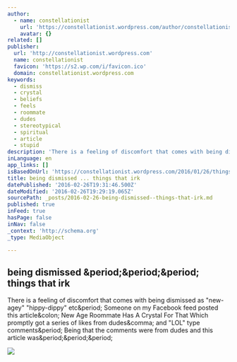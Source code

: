 ```yaml
---
author:
  - name: constellationist
    url: 'https://constellationist.wordpress.com/author/constellationist/'
    avatar: {}
related: []
publisher:
  url: 'http://constellationist.wordpress.com'
  name: constellationist
  favicon: 'https://s2.wp.com/i/favicon.ico'
  domain: constellationist.wordpress.com
keywords:
  - dismiss
  - crystal
  - beliefs
  - feels
  - roommate
  - dudes
  - stereotypical
  - spiritual
  - article
  - stupid
description: 'There is a feeling of discomfort that comes with being dismissed as "new-agey" "hippy-dippy" etc. Someone on my Facebook feed posted this article: New Age Roommate Has A Crystal For That Which promptly got a series of likes from dudes, and "LOL" type comments. Being that the comments were from dudes and this article was...'
inLanguage: en
app_links: []
isBasedOnUrl: 'https://constellationist.wordpress.com/2016/01/26/things-that-irk/'
title: being dismissed ... things that irk
datePublished: '2016-02-26T19:31:46.500Z'
dateModified: '2016-02-26T19:29:19.065Z'
sourcePath: _posts/2016-02-26-being-dismissed--things-that-irk.md
published: true
inFeed: true
hasPage: false
inNav: false
_context: 'http://schema.org'
_type: MediaObject

---
```

<article style=""><h1>being dismissed &amp;period;&amp;period;&amp;period; things that irk</h1><p>There is a feeling of discomfort that comes with being dismissed as "new-agey" "hippy-dippy" etc&amp;period; Someone on my Facebook feed posted this article&amp;colon; New Age Roommate Has A Crystal For That Which promptly got a series of likes from dudes&amp;comma; and "LOL" type comments&amp;period; Being that the comments were from dudes and this article was&amp;period;&amp;period;&amp;period;</p><img src="https://s0.wp.com/i/blank.jpg" /></article>